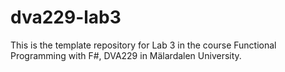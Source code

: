 # dva229-lab3
This is the template repository for Lab 3 in the course Functional Programming with F#, DVA229 in Mälardalen University.

